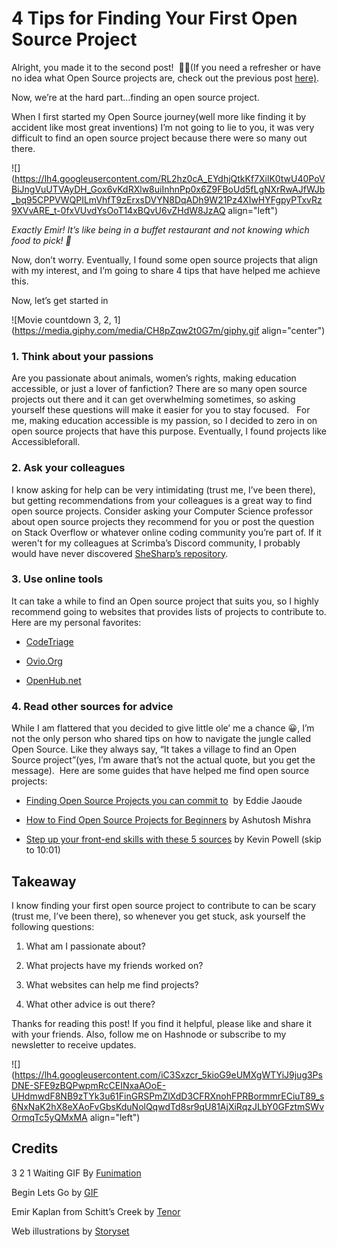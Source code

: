 # 4 Tips for Finding Your First Open Source Project

Alright, you made it to the second post!  🎉🎊(If you need a refresher or have no idea what Open Source projects are, check out the previous post [here)](https://chrissycodes.hashnode.dev/top-4-reasons-to-do-open-source-projects).

Now, we’re at the hard part…finding an open source project.

When I first started my Open Source journey(well more like finding it by accident like most great inventions) I’m not going to lie to you, it was very difficult to find an open source project because there were so many out there.

![](https://lh4.googleusercontent.com/RL2hz0cA_EYdhjQtkKf7XilK0twU40PoVBiJngVuUTVAyDH_Gox6vKdRXlw8uiInhnPp0x6Z9FBoUd5fLgNXrRwAJfWJb_bq95CPPVWQPILmVhfT9zErxsDVYN8DqADh9W21Pz4XIwHYFgpyPTxvRz9XVvARE_t-0fxVUvdYsOoT14xBQvU6vZHdW8JzAQ align="left")

*Exactly Emir! It’s like being in a buffet restaurant and not knowing which food to pick! 🫠*

Now, don’t worry. Eventually, I found some open source projects that align with my interest, and I’m going to share 4 tips that have helped me achieve this.

Now, let’s get started in

![Movie countdown 3, 2, 1](https://media.giphy.com/media/CH8pZqw2t0G7m/giphy.gif align="center")

### **1\. Think about your passions**

Are you passionate about animals, women’s rights, making education accessible, or just a lover of fanfiction? There are so many open source projects out there and it can get overwhelming sometimes, so asking yourself these questions will make it easier for you to stay focused.   For me, making education accessible is my passion, so I decided to zero in on open source projects that have this purpose. Eventually, I found projects like Accessibleforall.

### **2\. Ask your colleagues**

I know asking for help can be very intimidating (trust me, I’ve been there), but getting recommendations from your colleagues is a great way to find open source projects. Consider asking your Computer Science professor about open source projects they recommend for you or post the question on Stack Overflow or whatever online coding community you’re part of. If it weren't for my colleagues at Scrimba’s Discord community, I probably would have never discovered [SheSharp’s repository](https://github.com/shesharpnl).

### **3\. Use online tools**

It can take a while to find an Open source project that suits you, so I highly recommend going to websites that provides lists of projects to contribute to. Here are my personal favorites:

* [CodeTriage](https://www.codetriage.com/)
    
* [Ovio.Org](http://Ovio.Org)
    
* [OpenHub.net](http://OpenHub.net)  
    

### **4\. Read other sources for advice**

While I am flattered that you decided to give little ole’ me a chance 😀, I’m not the only person who shared tips on how to navigate the jungle called Open Source. Like they always say, “It takes a village to find an Open Source project”(yes, I’m aware that’s not the actual quote, but you get the message).  Here are some guides that have helped me find open source projects:

* [Finding Open Source Projects you can commit to](https://youtu.be/OhDtycLDj2A)  by Eddie Jaoude
    
* [How to Find Open Source Projects for Beginners](https://hackernoon.com/how-to-find-open-source-projects-for-beginners) by Ashutosh Mishra
    
* [Step up your front-end skills with these 5 sources](https://youtu.be/QqDH5sYzDS8) by Kevin Powell (skip to 10:01)
    

## **Takeaway**

I know finding your first open source project to contribute to can be scary (trust me, I’ve been there), so whenever you get stuck, ask yourself the following questions:

1. What am I passionate about?
    
2. What projects have my friends worked on?
    
3. What websites can help me find projects?
    
4. What other advice is out there?
    

Thanks for reading this post! If you find it helpful, please like and share it with your friends. Also, follow me on Hashnode or subscribe to my newsletter to receive updates.

![](https://lh4.googleusercontent.com/iC3Sxzcr_5kioG9eUMXgWTYiJ9jug3PsDNE-SFE9zBQPwpmRcCEINxaAOoE-UHdmwdF8NB9zTYk3u61FinGRSPmZlXdD3CFRXnohFPRBormmrECiuT89_s6NxNaK2hX8eXAoFvGbsKduNolQqwdTd8sr9qU81AjXiRqzJLbY0GFztmSWvOrmqTc5yQMxMA align="left")

## **Credits**

3 2 1 Waiting GIF By [Funimation](https://media.giphy.com/media/CH8pZqw2t0G7m/giphy.gif)

Begin Lets Go by [GIF](https://giphy.com/gifs/RosannaPansino-start-begin-get-started-MpLphYAo2vO4P2Facx)

Emir Kaplan from Schitt’s Creek by [Tenor](https://tenor.com/bzkmV.gif)

Web illustrations by [Storyset](https://storyset.com/data)